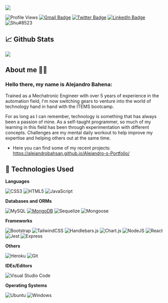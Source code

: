 ![](https://github.com/AlejandroBahSan/AlejandroBahSan/blob/main/banner.png)

![Profile Views](https://komarev.com/ghpvc/?username=AlejandroBahSan&style=flat&color=ff69b4) [![Gmail Badge](https://img.shields.io/badge/gmail-contact-red?style=flat&logo=gmail&logoColor=white&color=red)](https://mail.google.com/mail/?view=cm&fs=1&to=alejandro.bahsan@gmail.com&su=SUBJECT&body=BODY) [![Twitter Badge](https://img.shields.io/badge/Twitter-Profile-informational?style=flat&logo=twitter&logoColor=white&color=1CA2F1)](https://twitter.com/AlejandroBahSan) [![LinkedIn Badge](https://img.shields.io/badge/LinkedIn-Profile-informational?style=flat&logo=linkedin&logoColor=white&color=0D76A8)](https://www.linkedin.com/in/alejandro-b-sandoval/) ![Shu#8523](https://dcbadge.vercel.app/api/shield/816390606980513852?style=flat?theme=default-inverted)

## 📈 Github Stats

<a href="https://github.com/AlejandroBahSan/AlejandroBahSan">
  <img align="center" src="https://github-readme-stats.vercel.app/api/top-langs/?username=AlejandroBahSan&layout=compact&theme=gruvbox" />
</a>

## About me 🙋‍♂️

### Hello there, my name is Alejandro Bahena:

Trained as a Mechatronic Engineer with over 5 years of experience in the automation field, I'm now switching gears to venture into the world of technology hand in hand with the ITEMS bootcamp.

For as long as I can remember,  technology is something that has always been a passion of mine. As a self-taught programmer, so much of my learning in this field has been through experimentation with different concepts. Challenges are my mental daily workout to help improve my expertise and helping others out at the same time.

- Here you can find some of my recent projects: https://alejandrobahsan.github.io/Alejandro-s-Portfolio/

## 🚀 Technologies Used

**Languages**

![CSS3](https://img.shields.io/badge/css3-%231572B6.svg?style=for-the-badge&logo=css3&logoColor=white) ![HTML5](https://img.shields.io/badge/html5-%23E34F26.svg?style=for-the-badge&logo=html5&logoColor=white) ![JavaScript](https://img.shields.io/badge/javascript-%23323330.svg?style=for-the-badge&logo=javascript&logoColor=%23F7DF1E)

**Databases and ORMs**

![MySQL](https://img.shields.io/badge/MySQL-005C84?style=for-the-badge&logo=mysql&logoColor=white) [![MongoDB](https://img.shields.io/static/v1?style=for-the-badge&message=MongoDB&color=47A248&logo=MongoDB&logoColor=FFFFFF&label=)](https://www.mongodb.com/) ![Sequelize](https://img.shields.io/badge/Sequelize-52B0E7?style=for-the-badge&logo=Sequelize&logoColor=white) ![Mongoose](https://img.shields.io/badge/Mongoose-880000?style=for-the-badge&logo=Mongoose&logoColor=red)

**Frameworks**

![Bootstrap](https://img.shields.io/badge/bootstrap-%23563D7C.svg?style=for-the-badge&logo=bootstrap&logoColor=white) ![TailwindCSS](https://img.shields.io/badge/tailwindcss-%2338B2AC.svg?style=for-the-badge&logo=tailwind-css&logoColor=white) ![Handlebars.js](https://img.shields.io/static/v1?style=for-the-badge&message=Handlebars.js&color=000000&logo=Handlebars.js&logoColor=FFFFFF&label=) ![Chart.js](https://img.shields.io/badge/chart.js-F5788D.svg?style=for-the-badge&logo=chart.js&logoColor=white) ![NodeJS](https://img.shields.io/badge/node.js-6DA55F?style=for-the-badge&logo=node.js&logoColor=white) ![React](https://img.shields.io/badge/react-%2320232a.svg?style=for-the-badge&logo=react&logoColor=%2361DAFB) ![Jest](https://img.shields.io/badge/Jest-323330?style=for-the-badge&logo=Jest&logoColor=white)  ![Express](https://img.shields.io/badge/Express.js-404D59?style=for-the-badge) 

**Others**

![Heroku](https://img.shields.io/badge/heroku-%23430098.svg?style=for-the-badge&logo=heroku&logoColor=white) ![Git](https://img.shields.io/badge/GIT-E44C30?style=for-the-badge&logo=git&logoColor=white)

**IDEs/Editors**

![Visual Studio Code](https://img.shields.io/badge/Visual%20Studio%20Code-0078d7.svg?style=for-the-badge&logo=visual-studio-code&logoColor=white) 



**Operating Systems**

![Ubuntu](https://img.shields.io/badge/Ubuntu-E95420?style=for-the-badge&logo=ubuntu&logoColor=white) ![Windows](https://img.shields.io/badge/Windows-0078D6?style=for-the-badge&logo=windows&logoColor=white)



